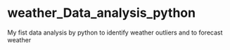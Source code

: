# weather_Data_analysis_python
My fist data analysis by python to identify weather outliers and to forecast weather

